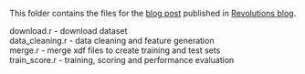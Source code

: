 This folder contains the files for the [blog post](http://blog.revolutionanalytics.com/2016/06/taxi2.html)
published in [Revolutions blog](http://blog.revolutionanalytics.com/).

download.r - download dataset  
data_cleaning.r - data cleaning and feature generation  
merge.r - merge xdf files to create training and test sets  
train_score.r - training, scoring and performance evaluation
